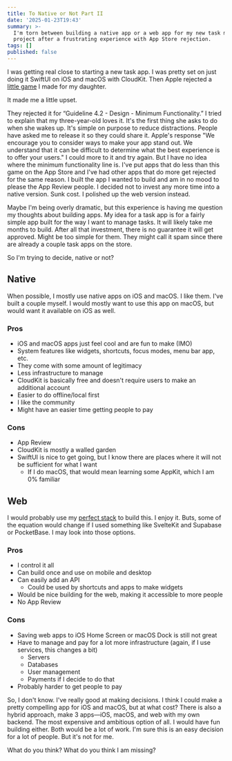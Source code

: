 ```yaml
---
title: To Native or Not Part II
date: '2025-01-23T19:43'
summary: >-
  I'm torn between building a native app or a web app for my new task management
  project after a frustrating experience with App Store rejection.
tags: []
published: false
---
```

I was getting real close to starting a new task app. I was pretty set on just doing it SwiftUI on iOS and macOS with CloudKit. Then Apple rejected a [little game](https://hannahsgame.samwarnick.com) I made for my daughter.

It made me a little upset.

They rejected it for “Guideline 4.2 - Design - Minimum Functionality.” I tried to explain that my three-year-old loves it. It's the first thing she asks to do when she wakes up. It's simple on purpose to reduce distractions. People have asked me to release it so they could share it. Apple's response "We encourage you to consider ways to make your app stand out. We understand that it can be difficult to determine what the best experience is to offer your users." I could more to it and try again. But I have no idea where the minimum functionality line is. I've put apps that do less than this game on the App Store and I've had other apps that do more get rejected for the same reason. I built the app I wanted to build and am in no mood to please the App Review people. I decided not to invest any more time into a native version. Sunk cost. I polished up the web version instead.

Maybe I'm being overly dramatic, but this experience is having me question my thoughts about building apps. My idea for a task app is for a fairly simple app built for the way I want to manage tasks. It will likely take me months to build. After all that investment, there is no guarantee it will get approved. Might be too simple for them. They might call it spam since there are already a couple task apps on the store.

So I'm trying to decide, native or not?

## Native

When possible, I mostly use native apps on iOS and macOS. I like them. I've built a couple myself. I would mostly want to use this app on macOS, but would want it available on iOS as well.

### Pros
- iOS and macOS apps just feel cool and are fun to make (IMO)
- System features like widgets, shortcuts, focus modes, menu bar app, etc.
- They come with some amount of legitimacy
- Less infrastructure to manage
- CloudKit is basically free and doesn't require users to make an additional account
- Easier to do offline/local first
- I like the community
- Might have an easier time getting people to pay

### Cons
- App Review
- CloudKit is mostly a walled garden
- SwiftUI is nice to get going, but I know there are places where it will not be sufficient for what I want
	- If I do macOS, that would mean learning some AppKit, which I am 0% familiar

## Web

I would probably use my [perfect stack](https://samwarnick.com/blog/the-perfect-stack/) to build this. I enjoy it. Buts, some of the equation would change if I used something like SvelteKit and Supabase or PocketBase. I may look into those options.

### Pros
- I control it all
- Can build once and use on mobile and desktop
- Can easily add an API
	- Could be used by shortcuts and apps to make widgets
- Would be nice building for the web, making it accessible to more people
- No App Review

### Cons
- Saving web apps to iOS Home Screen or macOS Dock is still not great
- Have to manage and pay for a lot more infrastructure (again, if I use services, this changes a bit)
	- Servers
	- Databases
	- User management
	- Payments if I decide to do that
- Probably harder to get people to pay

So, I don't know. I've really good at making decisions. I think I could make a pretty compelling app for iOS and macOS, but at what cost? There is also a hybrid approach, make 3 apps—iOS, macOS, and web with my own backend. The most expensive and ambitious option of all. I would have fun building either. Both would be a lot of work. I'm sure this is an easy decision for a lot of people. But it's not for me.

What do you think? What do you think I am missing?
